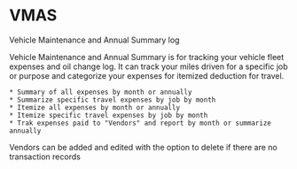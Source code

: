 # VMAS
Vehicle Maintenance and Annual Summary log

Vehicle Maintenance and Annual Summary is for tracking your vehicle fleet expenses and oil change log. It can track your miles driven for a specific job or purpose and categorize your expenses for itemized deduction for travel.

	* Summary of all expenses by month or annually
	* Summarize specific travel expenses by job by month
	* Itemize all expenses by month or annually
	* Itemize specific travel expenses by job by month
	* Trak expenses paid to "Vendors" and report by month or summarize annually

Vendors can be added and edited with the option to delete if there are no transaction records


